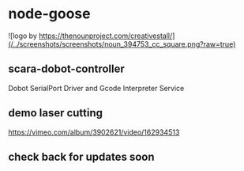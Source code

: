 # node-goose

![logo by https://thenounproject.com/creativestall/](/../screenshots/screenshots/noun_394753_cc_square.png?raw=true)
	 
## scara-dobot-controller
Dobot SerialPort Driver and Gcode Interpreter Service 

## demo laser cutting

https://vimeo.com/album/3902621/video/162934513

## check back for updates soon


